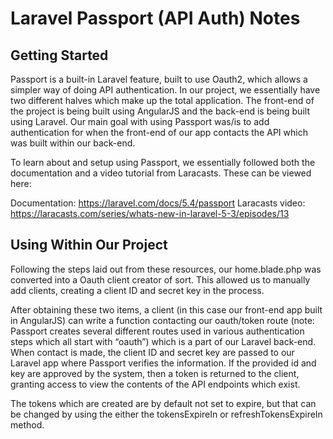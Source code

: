 # Laravel Passport (API Auth) Notes

## Getting Started

Passport is a built-in Laravel feature, built to use Oauth2, which allows a simpler way of doing API authentication. In our project, we essentially have two different halves which make up the total application. The front-end of the project is being built using AngularJS and the back-end is being built using Laravel. Our main goal with using Passport was/is to add authentication for when the front-end of our app contacts the API which was built within our back-end.

To learn about and setup using Passport, we essentially followed both the documentation and a video tutorial from Laracasts. These can be viewed here:

Documentation: https://laravel.com/docs/5.4/passport
Laracasts video: https://laracasts.com/series/whats-new-in-laravel-5-3/episodes/13

## Using Within Our Project

Following the steps laid out from these resources, our home.blade.php was converted into a Oauth client creator of sort. This allowed us to manually add clients, creating a client ID and secret key in the process.

After obtaining these two items, a client (in this case our front-end app built in AngularJS) can write a function contacting our oauth/token route (note: Passport creates several different routes used in various authentication steps which all start with “oauth”) which is a part of our Laravel back-end. When contact is made, the client ID and secret key are passed to our Laravel app where Passport verifies the information. If the provided id and key are approved by the system, then a token is returned to the client, granting access to view the contents of the API endpoints which exist.

The tokens which are created are by default not set to expire, but that can be changed by using the either the tokensExpireIn or  refreshTokensExpireIn method.